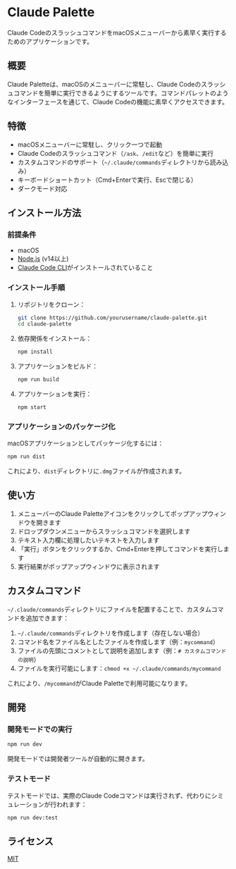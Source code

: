 # Claude Palette

Claude CodeのスラッシュコマンドをmacOSメニューバーから素早く実行するためのアプリケーションです。

## 概要

Claude Paletteは、macOSのメニューバーに常駐し、Claude Codeのスラッシュコマンドを簡単に実行できるようにするツールです。コマンドパレットのようなインターフェースを通じて、Claude Codeの機能に素早くアクセスできます。

## 特徴

- macOSメニューバーに常駐し、クリック一つで起動
- Claude Codeのスラッシュコマンド（`/ask`、`/edit`など）を簡単に実行
- カスタムコマンドのサポート（`~/.claude/commands`ディレクトリから読み込み）
- キーボードショートカット（Cmd+Enterで実行、Escで閉じる）
- ダークモード対応

## インストール方法

### 前提条件

- macOS
- [Node.js](https://nodejs.org/) (v14以上)
- [Claude Code CLI](https://github.com/anthropic-labs/claude-code)がインストールされていること

### インストール手順

1. リポジトリをクローン：
   ```bash
   git clone https://github.com/yourusername/claude-palette.git
   cd claude-palette
   ```

2. 依存関係をインストール：
   ```bash
   npm install
   ```

3. アプリケーションをビルド：
   ```bash
   npm run build
   ```

4. アプリケーションを実行：
   ```bash
   npm start
   ```

### アプリケーションのパッケージ化

macOSアプリケーションとしてパッケージ化するには：

```bash
npm run dist
```

これにより、`dist`ディレクトリに`.dmg`ファイルが作成されます。

## 使い方

1. メニューバーのClaude Paletteアイコンをクリックしてポップアップウィンドウを開きます
2. ドロップダウンメニューからスラッシュコマンドを選択します
3. テキスト入力欄に処理したいテキストを入力します
4. 「実行」ボタンをクリックするか、Cmd+Enterを押してコマンドを実行します
5. 実行結果がポップアップウィンドウに表示されます

## カスタムコマンド

`~/.claude/commands`ディレクトリにファイルを配置することで、カスタムコマンドを追加できます：

1. `~/.claude/commands`ディレクトリを作成します（存在しない場合）
2. コマンド名をファイル名としたファイルを作成します（例：`mycommand`）
3. ファイルの先頭にコメントとして説明を追加します（例：`# カスタムコマンドの説明`）
4. ファイルを実行可能にします：`chmod +x ~/.claude/commands/mycommand`

これにより、`/mycommand`がClaude Paletteで利用可能になります。

## 開発

### 開発モードでの実行

```bash
npm run dev
```

開発モードでは開発者ツールが自動的に開きます。

### テストモード

テストモードでは、実際のClaude Codeコマンドは実行されず、代わりにシミュレーションが行われます：

```bash
npm run dev:test
```

## ライセンス

[MIT](license.md)
